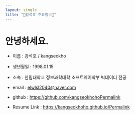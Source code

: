 ```yaml
---
layout: single
title: "👋강석호 주요정보👋"
---
```

# 안녕하세요.
- 이름 : 강석호 / kangseokho

- 생년월일 : 1998.01.15

- 소속 : 한림대학교 정보과학대학 소프트웨어학부 빅데이터 전공

- email : elwlsl2040@naver.com

- github : https://github.com/kangseokhohoPermalink

- Resume Link : https://kangseokhoho.github.io/Permalink
